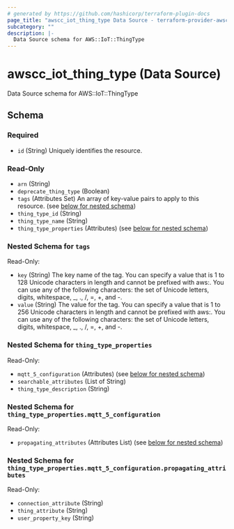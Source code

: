 ```yaml
---
# generated by https://github.com/hashicorp/terraform-plugin-docs
page_title: "awscc_iot_thing_type Data Source - terraform-provider-awscc"
subcategory: ""
description: |-
  Data Source schema for AWS::IoT::ThingType
---
```


# awscc_iot_thing_type (Data Source)

Data Source schema for AWS::IoT::ThingType



<!-- schema generated by tfplugindocs -->
## Schema

### Required

- `id` (String) Uniquely identifies the resource.

### Read-Only

- `arn` (String)
- `deprecate_thing_type` (Boolean)
- `tags` (Attributes Set) An array of key-value pairs to apply to this resource. (see [below for nested schema](#nestedatt--tags))
- `thing_type_id` (String)
- `thing_type_name` (String)
- `thing_type_properties` (Attributes) (see [below for nested schema](#nestedatt--thing_type_properties))

<a id="nestedatt--tags"></a>
### Nested Schema for `tags`

Read-Only:

- `key` (String) The key name of the tag. You can specify a value that is 1 to 128 Unicode characters in length and cannot be prefixed with aws:. You can use any of the following characters: the set of Unicode letters, digits, whitespace, _, ., /, =, +, and -.
- `value` (String) The value for the tag. You can specify a value that is 1 to 256 Unicode characters in length and cannot be prefixed with aws:. You can use any of the following characters: the set of Unicode letters, digits, whitespace, _, ., /, =, +, and -.


<a id="nestedatt--thing_type_properties"></a>
### Nested Schema for `thing_type_properties`

Read-Only:

- `mqtt_5_configuration` (Attributes) (see [below for nested schema](#nestedatt--thing_type_properties--mqtt_5_configuration))
- `searchable_attributes` (List of String)
- `thing_type_description` (String)

<a id="nestedatt--thing_type_properties--mqtt_5_configuration"></a>
### Nested Schema for `thing_type_properties.mqtt_5_configuration`

Read-Only:

- `propagating_attributes` (Attributes List) (see [below for nested schema](#nestedatt--thing_type_properties--mqtt_5_configuration--propagating_attributes))

<a id="nestedatt--thing_type_properties--mqtt_5_configuration--propagating_attributes"></a>
### Nested Schema for `thing_type_properties.mqtt_5_configuration.propagating_attributes`

Read-Only:

- `connection_attribute` (String)
- `thing_attribute` (String)
- `user_property_key` (String)
